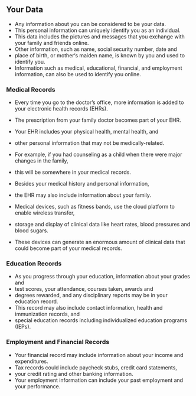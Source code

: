 ## Your Data

+ Any information about you can be considered to be your data. 
+ This personal information can uniquely identify you as an individual. 
+ This data includes the pictures and messages that you exchange with your family and friends online. 
+ Other information, such as name, social security number, date and 
+ place of birth, or mother‘s maiden name, is known by you and used to identify you. 
+ Information such as medical, educational, financial, and employment information, can also be used to identify you online.

### Medical Records

+ Every time you go to the doctor’s office, more information is added to your electronic health records (EHRs). 
+ The prescription from your family doctor becomes part of your EHR. 
+ Your EHR includes your physical health, mental health, and 
+ other personal information that may not be medically-related. 
+ For example, if you had counseling as a child when there were major changes in the family, 
+ this will be somewhere in your medical records. 
+ Besides your medical history and personal information, 
+ the EHR may also include information about your family.

+ Medical devices, such as fitness bands, use the cloud platform to enable wireless transfer, 
+ storage and display of clinical data like heart rates, blood pressures and blood sugars. 
+ These devices can generate an enormous amount of clinical data that could become part of your medical records.

### Education Records

+ As you progress through your education, information about your grades and 
+ test scores, your attendance, courses taken, awards and 
+ degrees rewarded, and any disciplinary reports may be in your education record. 
+ This record may also include contact information, health and immunization records, and 
+ special education records including individualized education programs (IEPs).

### Employment and Financial Records

+ Your financial record may include information about your income and expenditures. 
+ Tax records could include paycheck stubs, credit card statements, 
+ your credit rating and other banking information. 
+ Your employment information can include your past employment and your performance.
